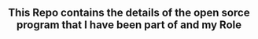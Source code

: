 <div align="center">

## This Repo contains the details of the open sorce program that I have been part of and my Role

